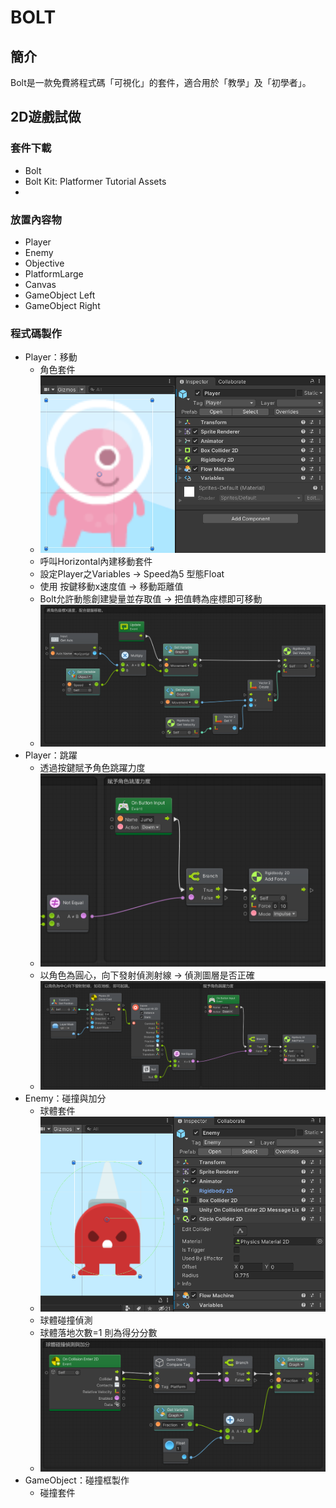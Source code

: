 # BOLT
## 簡介
Bolt是一款免費將程式碼「可視化」的套件，適合用於「教學」及「初學者」。

## 2D遊戲試做
### 套件下載
- Bolt
- Bolt Kit: Platformer Tutorial Assets
- 
### 放置內容物
- Player
- Enemy
- Objective
- PlatformLarge
- Canvas
- GameObject Left 
- GameObject Right
### 程式碼製作
- Player：移動
  - 角色套件
  - ![](https://github.com/derek071717/pokemon/blob/main/Image/%E8%A7%92%E8%89%B2%E5%A5%97%E4%BB%B6.png)
  - 呼叫Horizontal內建移動套件
  - 設定Player之Variables → Speed為5 型態Float
  - 使用 按鍵移動x速度值 → 移動距離值 
  - Bolt允許動態創建變量並存取值 → 把值轉為座標即可移動 
  - ![](https://github.com/derek071717/pokemon/blob/main/Image/%E8%A7%92%E8%89%B2%E5%BA%A7%E6%A8%99%E7%A7%BB%E5%8B%95.png)
- Player：跳躍
  - 透過按鍵賦予角色跳躍力度
  - ![](https://github.com/derek071717/pokemon/blob/main/Image/%E8%B7%B3%E8%BA%8D%E5%8A%9B%E5%BA%A6.png)
  - 以角色為圓心，向下發射偵測射線 → 偵測圖層是否正確
  - ![圖](https://github.com/derek071717/pokemon/blob/main/Image/%E8%B7%B3%E8%BA%8D%E5%A4%A7%E7%B6%B1.png)
- Enemy：碰撞與加分
  - 球體套件
  - ![](https://github.com/derek071717/pokemon/blob/main/Image/%E7%90%83%E9%AB%94%E5%A5%97%E4%BB%B6.png)
  - 球體碰撞偵測
  - 球體落地次數=1 則為得分分數
  - ![](https://github.com/derek071717/pokemon/blob/main/Image/%E7%90%83%E9%AB%94%E7%A2%B0%E6%92%9E%E5%81%B5%E6%B8%AC%E8%88%87%E5%8A%A0%E5%88%86.png)
- GameObject：碰撞框製作
  - 碰撞套件
